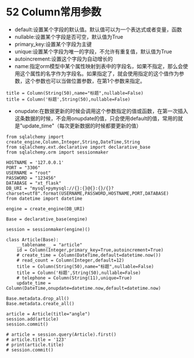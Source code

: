 # 52 Column常用参数

* default:设置某个字段的默认值。默认值可以为一个表达式或者变量，函数
* nullable:设置某个字段是否可空，默认值为True
* primary\_key:设置某个字段为主键
* unique:设置某个字段为唯一的字段，不允许有重复值，默认值为True
* autoincrement:设置这个字段为自动增长的
* name:指定orm模型中某个属性映射到表中的字段名，如果不指定，那么会使用这个属性的名字作为字段名。如果指定了，就会使用指定的这个值作为参数，这个参数也可以当做位置参数，在第1个参数来指定。

```text
title = Column(String(50),name="标题",nullable=False)
title = Column('标题',String(50),nullable=False)
```

* onupdate:在数据更新的时候会调用这个参数指定的值或函数，在第一次插入这条数据的时候，不会用onupdate的值，只会使用default的值，常用的就是"update\_time"（每次更新数据的时候都要更新的值）

```text
from sqlalchemy import create_engine,Column,Integer,String,DateTime,String
from sqlalchemy.ext.declarative import declarative_base
from sqlalchemy.orm import sessionmaker

HOSTNAME = '127.0.0.1'
PORT = "3306"
USERNAME = "root"
PASSWORD = "123456"
DATABASE = "xt_flask"
DB_URI = "mysql+pymysql://{}:{}@{}:{}/{}?charset=utf8".format(USERNAME,PASSWORD,HOSTNAME,PORT,DATABASE)
from datetime import datetime

engine = create_engine(DB_URI)

Base = declarative_base(engine)

session = sessionmaker(engine)()

class Article(Base):
    __tablename__ = "article"
    id = Column(Integer,primary_key=True,autoincrement=True)
    # create_time = Column(DateTime,default=datetime.now())
    # read_count = Column(Integer,default=12)
    title = Column(String(50),name="标题",nullable=False)
    title = Column('标题',String(50),nullable=False)
    # telephone = Column(String(11),unique=True)
    update_time = Column(DateTime,onupdate=datetime.now,default=datetime.now)

Base.metadata.drop_all()
Base.metadata.create_all()

article = Article(title="angle")
session.add(article)
session.commit()

# article = session.query(Article).first()
# article.title = '123'
# print(article.title)
# session.commit()
```

